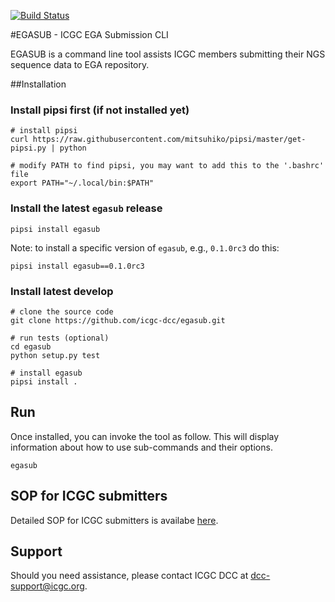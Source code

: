 [![Build Status](https://travis-ci.org/icgc-dcc/egasub.png)](https://travis-ci.org/icgc-dcc/egasub)

#EGASUB - ICGC EGA Submission CLI

EGASUB is a command line tool assists ICGC members submitting their NGS sequence data to EGA repository.


##Installation

### Install pipsi first (if not installed yet)
```
# install pipsi
curl https://raw.githubusercontent.com/mitsuhiko/pipsi/master/get-pipsi.py | python

# modify PATH to find pipsi, you may want to add this to the '.bashrc' file
export PATH="~/.local/bin:$PATH"
```

### Install the latest `egasub` release
```
pipsi install egasub
```

Note: to install a specific version of `egasub`, e.g., `0.1.0rc3` do this:
```
pipsi install egasub==0.1.0rc3
```

### Install latest develop

```
# clone the source code
git clone https://github.com/icgc-dcc/egasub.git

# run tests (optional)
cd egasub
python setup.py test

# install egasub
pipsi install .
```

## Run

Once installed, you can invoke the tool as follow. This will display information about how to use sub-commands and their options.
```
egasub
```

## SOP for ICGC submitters

Detailed SOP for ICGC submitters is availabe [here](https://wiki.oicr.on.ca/display/DCCBIO/EGA+Submission+Tool+SOP).

## Support

Should you need assistance, please contact ICGC DCC at dcc-support@icgc.org.

